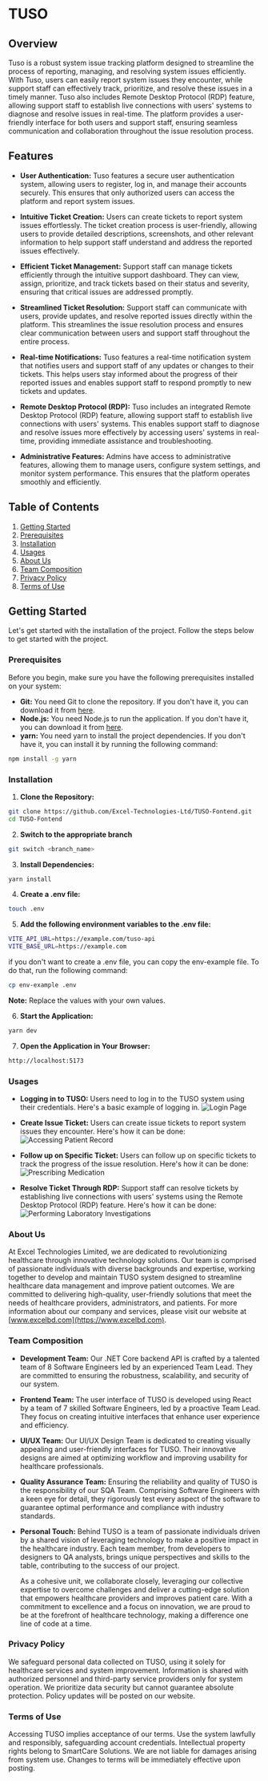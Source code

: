 # TUSO

## Overview

Tuso is a robust system issue tracking platform designed to streamline the process of reporting, managing, and resolving system issues efficiently. With Tuso, users can easily report system issues they encounter, while support staff can effectively track, prioritize, and resolve these issues in a timely manner. Tuso also includes Remote Desktop Protocol (RDP) feature, allowing support staff to establish live connections with users' systems to diagnose and resolve issues in real-time. The platform provides a user-friendly interface for both users and support staff, ensuring seamless communication and collaboration throughout the issue resolution process.

## Features

- **User Authentication:** Tuso features a secure user authentication system, allowing users to register, log in, and manage their accounts securely. This ensures that only authorized users can access the platform and report system issues.

- **Intuitive Ticket Creation:** Users can create tickets to report system issues effortlessly. The ticket creation process is user-friendly, allowing users to provide detailed descriptions, screenshots, and other relevant information to help support staff understand and address the reported issues effectively.

- **Efficient Ticket Management:** Support staff can manage tickets efficiently through the intuitive support dashboard. They can view, assign, prioritize, and track tickets based on their status and severity, ensuring that critical issues are addressed promptly.

- **Streamlined Ticket Resolution:** Support staff can communicate with users, provide updates, and resolve reported issues directly within the platform. This streamlines the issue resolution process and ensures clear communication between users and support staff throughout the entire process.

- **Real-time Notifications:** Tuso features a real-time notification system that notifies users and support staff of any updates or changes to their tickets. This helps users stay informed about the progress of their reported issues and enables support staff to respond promptly to new tickets and updates.

- **Remote Desktop Protocol (RDP):** Tuso includes an integrated Remote Desktop Protocol (RDP) feature, allowing support staff to establish live connections with users' systems. This enables support staff to diagnose and resolve issues more effectively by accessing users' systems in real-time, providing immediate assistance and troubleshooting.

- **Administrative Features:** Admins have access to administrative features, allowing them to manage users, configure system settings, and monitor system performance. This ensures that the platform operates smoothly and efficiently.

## Table of Contents

1. [Getting Started](#getting_started)
2. [Prerequisites](#prerequisites)
3. [Installation](#Installation)
4. [Usages](#Usages)
5. [About Us](#about)
6. [Team Composition](#team)
7. [Privacy Policy](#privacy)
8. [Terms of Use](#terms)

## Getting Started

<a name="getting_started"></a>
Let's get started with the installation of the project. Follow the steps below to get started with the project.

### Prerequisites

Before you begin, make sure you have the following prerequisites installed on your system:

- **Git:** You need Git to clone the repository. If you don't have it, you can download it from [here](https://git-scm.com/).
- **Node.js:** You need Node.js to run the application. If you don't have it, you can download it from [here](https://nodejs.org/).
- **yarn:** You need yarn to install the project dependencies. If you don't have it, you can install it by running the following command:

```bash
npm install -g yarn
```

### Installation

1. **Clone the Repository:**

```bash
git clone https://github.com/Excel-Technologies-Ltd/TUSO-Fontend.git
cd TUSO-Fontend
```

2. **Switch to the appropriate branch**

```bash
git switch <branch_name>
```

3. **Install Dependencies:**

```bash
yarn install
```

4. **Create a .env file:**

```bash
touch .env
```

5. **Add the following environment variables to the .env file:**

```bash
VITE_API_URL=https://example.com/tuso-api
VITE_BASE_URL=https://example.com
```

if you don't want to create a .env file, you can copy the env-example file. To do that, run the following command:

```bash
cp env-example .env
```

**Note:** Replace the values with your own values.

6. **Start the Application:**

```bash
yarn dev
```

7. **Open the Application in Your Browser:**

```bash
http://localhost:5173
```

### Usages

- **Logging in to TUSO:**
  Users need to log in to the TUSO system using their credentials. Here's a basic example of logging in.
  ![Login Page](https://github.com/dev-Anamul/excel-readme-image/blob/main/Screenshot%20from%202024-03-24%2015-21-10.png)

- **Create Issue Ticket:**
  Users can create issue tickets to report system issues they encounter. Here's how it can be done:
  ![Accessing Patient Record](https://github.com/dev-Anamul/excel-readme-image/blob/main/Screenshot%20from%202024-03-24%2015-21-41.png)

- **Follow up on Specific Ticket:**
  Users can follow up on specific tickets to track the progress of the issue resolution. Here's how it can be done:
  ![Prescribing Medication](https://github.com/dev-Anamul/excel-readme-image/blob/main/Screenshot%20from%202024-03-24%2015-26-26.png)

- **Resolve Ticket Through RDP:**
  Support staff can resolve tickets by establishing live connections with users' systems using the Remote Desktop Protocol (RDP) feature. Here's how it can be done:
  ![Performing Laboratory Investigations](https://github.com/dev-Anamul/excel-readme-image/blob/main/Screenshot%20from%202024-03-24%2015-27-09.png)

### About Us

<a name="about"></a>

At Excel Technologies Limited, we are dedicated to revolutionizing healthcare through innovative technology solutions. Our team is comprised of passionate individuals with diverse backgrounds and expertise, working together to develop and maintain TUSO system designed to streamline healthcare data management and improve patient outcomes. We are committed to delivering high-quality, user-friendly solutions that meet the needs of healthcare providers, administrators, and patients. For more information about our company and services, please visit our website at [www.excelbd.com](https://www.excelbd.com).

### Team Composition

<a name="team"></a>

- **Development Team:** Our .NET Core backend API is crafted by a talented team of 8 Software Engineers led by an experienced Team Lead. They are committed to ensuring the robustness, scalability, and security of our system.

- **Frontend Team:** The user interface of TUSO is developed using React by a team of 7 skilled Software Engineers, led by a proactive Team Lead. They focus on creating intuitive interfaces that enhance user experience and efficiency.

- **UI/UX Team:** Our UI/UX Design Team is dedicated to creating visually appealing and user-friendly interfaces for TUSO. Their innovative designs are aimed at optimizing workflow and improving usability for healthcare professionals.

- **Quality Assurance Team:** Ensuring the reliability and quality of TUSO is the responsibility of our SQA Team. Comprising Software Engineers with a keen eye for detail, they rigorously test every aspect of the software to guarantee optimal performance and compliance with industry standards.

- **Personal Touch:** Behind TUSO is a team of passionate individuals driven by a shared vision of leveraging technology to make a positive impact in the healthcare industry. Each team member, from developers to designers to QA analysts, brings unique perspectives and skills to the table, contributing to the success of our project.

  As a cohesive unit, we collaborate closely, leveraging our collective expertise to overcome challenges and deliver a cutting-edge solution that empowers healthcare providers and improves patient care. With a commitment to excellence and a focus on innovation, we are proud to be at the forefront of healthcare technology, making a difference one line of code at a time.

### Privacy Policy

<a name="privacy"></a>

We safeguard personal data collected on TUSO, using it solely for healthcare services and system improvement. Information is shared with authorized personnel and third-party service providers only for system operation. We prioritize data security but cannot guarantee absolute protection. Policy updates will be posted on our website.

### Terms of Use

<a name="terms"></a>

Accessing TUSO implies acceptance of our terms. Use the system lawfully and responsibly, safeguarding account credentials. Intellectual property rights belong to SmartCare Solutions. We are not liable for damages arising from system use. Changes to terms will be immediately effective upon posting.
